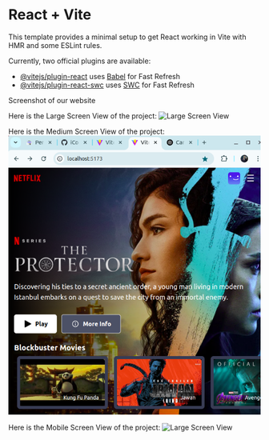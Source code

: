 # React + Vite

This template provides a minimal setup to get React working in Vite with HMR and some ESLint rules.

Currently, two official plugins are available:

- [@vitejs/plugin-react](https://github.com/vitejs/vite-plugin-react/blob/main/packages/plugin-react/README.md) uses [Babel](https://babeljs.io/) for Fast Refresh
- [@vitejs/plugin-react-swc](https://github.com/vitejs/vite-plugin-react-swc) uses [SWC](https://swc.rs/) for Fast Refresh

Screenshot of our website

Here is the Large Screen View of the project:
![Large Screen View](https://raw.githubusercontent.com/iCoder5744/netflix-clone/blob/master/Large-Screen-View.png)

Here is the Medium Screen View of the project:
![Large Screen View](https://github.com/iCoder5744/netflix-clone/blob/master/Medium-Screen.png?raw=true)


Here is the Mobile Screen View of the project:
![Large Screen View](https://raw.githubusercontent.com/iCoder5744/netflix-clone/blob/master/Mobile-View.png)
